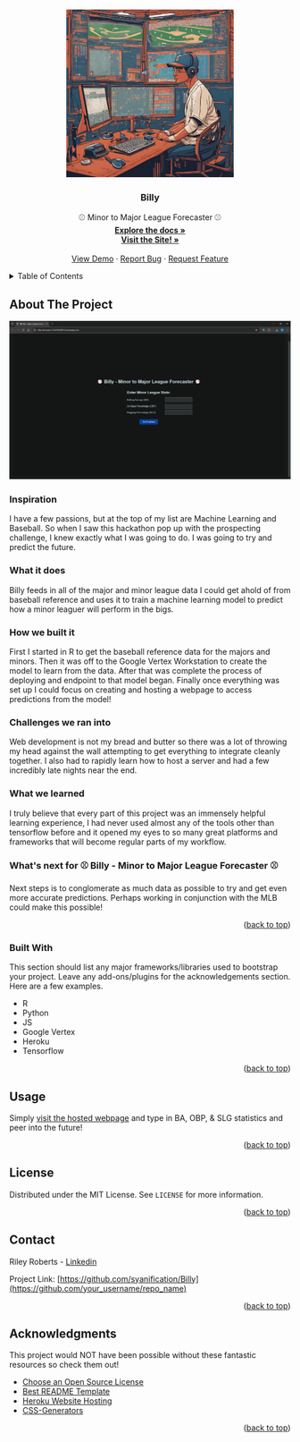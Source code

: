 <!-- Improved compatibility of back to top link: See: https://github.com/othneildrew/Best-README-Template/pull/73 -->
<a id="readme-top"></a>
<!--
*** Thanks for checking out the Best-README-Template. If you have a suggestion
*** that would make this better, please fork the repo and create a pull request
*** or simply open an issue with the tag "enhancement".
*** Don't forget to give the project a star!
*** Thanks again! Now go create something AMAZING! :D
-->



<!-- PROJECT SHIELDS -->
<!--
*** I'm using markdown "reference style" links for readability.
*** Reference links are enclosed in brackets [ ] instead of parentheses ( ).
*** See the bottom of this document for the declaration of the reference variables
*** for contributors-url, forks-url, etc. This is an optional, concise syntax you may use.
*** https://www.markdownguide.org/basic-syntax/#reference-style-links



<!-- PROJECT LOGO -->
<br />
<div align="center">
  <a href="https://github.com/syanification/Billy">
    <img src="Images/billy-image.png" alt="Logo" width="300" height="300">
  </a>

  <h3 align="center">Billy</h3>

  <p align="center">
    ⚾ Minor to Major League Forecaster ⚾
    <br />
    <a href="https://github.com/syanification/Billy"><strong>Explore the docs »</strong></a>
    <br />
    <a href="https://billy-forecaster-35cf250c0967.herokuapp.com/"><strong>Visit the Site! »</strong></a>
    <br />
    <br />
    <a href="https://youtu.be/8zYbjrqWoa4">View Demo</a>
    &middot;
    <a href="https://github.com/syanification/Billy/issues/new?labels=bug&template=bug-report---.md">Report Bug</a>
    &middot;
    <a href="https://github.com/syanification/Billy/issues/new?labels=enhancement&template=feature-request---.md">Request Feature</a>
  </p>
</div>



<!-- TABLE OF CONTENTS -->
<details>
  <summary>Table of Contents</summary>
  <ol>
    <li>
      <a href="#about-the-project">About The Project</a>
      <ul>
        <li><a href="#built-with">Built With</a></li>
      </ul>
    </li>
    <li><a href="#license">License</a></li>
    <li><a href="#contact">Contact</a></li>
    <li><a href="#acknowledgments">Acknowledgments</a></li>
  </ol>
</details>



<!-- ABOUT THE PROJECT -->
## About The Project

[![Product Name Screen Shot][product-screenshot]](https://github.com/syanification/Billy)

### Inspiration
I have a few passions, but at the top of my list are Machine Learning and Baseball. So when I saw this hackathon pop up with the prospecting challenge, I knew exactly what I was going to do. I was going to try and predict the future.

### What it does
Billy feeds in all of the major and minor league data I could get ahold of from baseball reference and uses it to train a machine learning model to predict how a minor leaguer will perform in the bigs.

### How we built it
First I started in R to get the baseball reference data for the majors and minors. Then it was off to the Google Vertex Workstation to create the model to learn from the data. After that was complete the process of deploying and endpoint to that model began. Finally once everything was set up I could focus on creating and hosting a webpage to access predictions from the model!

### Challenges we ran into
Web development is not my bread and butter so there was a lot of throwing my head against the wall attempting to get everything to integrate cleanly together. I also had to rapidly learn how to host a server and had a few incredibly late nights near the end.

### What we learned
I truly believe that every part of this project was an immensely helpful learning experience, I had never used almost any of the tools other than tensorflow before and it opened my eyes to so many great platforms and frameworks that will become regular parts of my workflow.

### What's next for ⚾ Billy - Minor to Major League Forecaster ⚾
Next steps is to conglomerate as much data as possible to try and get even more accurate predictions. Perhaps working in conjunction with the MLB could make this possible!


<p align="right">(<a href="#readme-top">back to top</a>)</p>



### Built With

This section should list any major frameworks/libraries used to bootstrap your project. Leave any add-ons/plugins for the acknowledgements section. Here are a few examples.

- R
- Python
- JS
- Google Vertex
- Heroku
- Tensorflow

<p align="right">(<a href="#readme-top">back to top</a>)</p>




<!-- USAGE EXAMPLES -->
## Usage

Simply [visit the hosted webpage](https://billy-forecaster-35cf250c0967.herokuapp.com/) and type in BA, OBP, & SLG statistics and peer into the future!

<p align="right">(<a href="#readme-top">back to top</a>)</p>



<!-- LICENSE -->
## License

Distributed under the MIT License. See `LICENSE` for more information.

<p align="right">(<a href="#readme-top">back to top</a>)</p>



<!-- CONTACT -->
## Contact

Riley Roberts - [Linkedin](https://www.linkedin.com/in/riley-roberts-26648a232/)

Project Link: [https://github.com/syanification/Billy](https://github.com/your_username/repo_name)

<p align="right">(<a href="#readme-top">back to top</a>)</p>



<!-- ACKNOWLEDGMENTS -->
## Acknowledgments

This project would NOT have been possible without these fantastic resources so check them out!

* [Choose an Open Source License](https://choosealicense.com)
* [Best README Template](https://github.com/othneildrew/Best-README-Template/blob/main/README.md?plain=1)
* [Heroku Website Hosting](https://www.heroku.com/home)
* [CSS-Generators](https://css-generators.com/)

<p align="right">(<a href="#readme-top">back to top</a>)</p>



<!-- MARKDOWN LINKS & IMAGES -->
<!-- https://www.markdownguide.org/basic-syntax/#reference-style-links -->
[product-screenshot]: Images/website_blank.png